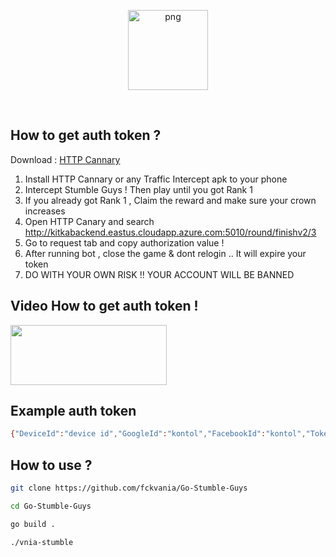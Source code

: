 <p align="center">
<img src="https://i.pinimg.com/736x/9c/1a/7b/9c1a7b98ba1e02023393846c9509c587.jpg" alt="png" width="128" height="128"/>
</p>
<br>

## How to get auth token ?
Download : [HTTP Cannary](https://apkcombo.com/id/httpcanary-http-sniffer-capture-analysis/com.guoshi.httpcanary)
1. Install HTTP Cannary or any Traffic Intercept apk to your phone
2. Intercept Stumble Guys ! Then play until you got Rank 1
3. If you already got Rank 1 , Claim the reward and make sure your crown increases
4. Open HTTP Canary and search http://kitkabackend.eastus.cloudapp.azure.com:5010/round/finishv2/3
5. Go to request tab and copy authorization value !
6. After running bot , close the game & dont relogin .. It will expire your token
7. DO WITH YOUR OWN RISK !! YOUR ACCOUNT WILL BE BANNED

## Video How to get auth token !
<a href="https://streamable.com/pa7o9f">
  <img src="https://i.ibb.co/Wvjz7XS/click-removebg-preview.png" width="250" height="96">
</a>

## Example auth token

```sh
{"DeviceId":"device id","GoogleId":"kontol","FacebookId":"kontol","Token":"kontol","Timestamp":69696969,"Hash":"kontol"}
```

## How to use ?

```sh
git clone https://github.com/fckvania/Go-Stumble-Guys
```
```sh
cd Go-Stumble-Guys
```
```sh
go build .
```
```sh
./vnia-stumble
```
